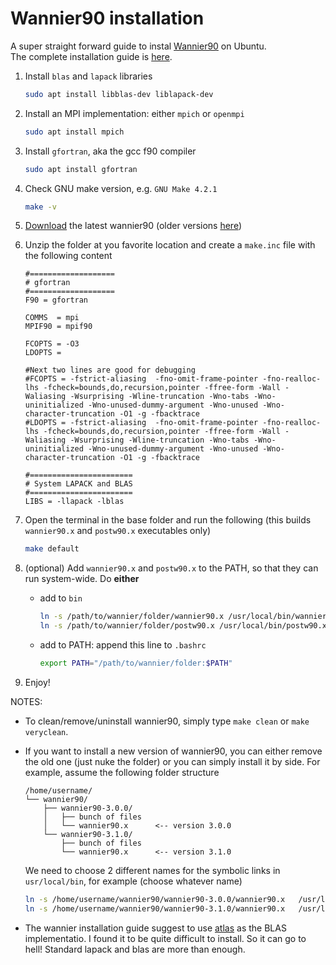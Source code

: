 # Wannier90 installation

A super straight forward guide to instal [Wannier90](https://wannier.org/) on Ubuntu.\
The complete installation guide is [here](https://github.com/wannier-developers/wannier90/blob/develop/README.install).

1. Install `blas` and `lapack` libraries
   
   ```bash
   sudo apt install libblas-dev liblapack-dev
   ```
2. Install an MPI implementation: either `mpich` or `openmpi`
   ```bash
   sudo apt install mpich
   ```
3. Install `gfortran`, aka the gcc f90 compiler
   ```bash
   sudo apt install gfortran
   ```
4. Check GNU make version, e.g. `GNU Make 4.2.1`
   ```bash
   make -v
   ```
5. [Download](https://wannier.org/download/) the latest wannier90 (older versions [here](https://github.com/wannier-developers/wannier90/tags))
6. Unzip the folder at you favorite location and create a `make.inc` file with the following content
   ```
   #===================
   # gfortran
   #===================
   F90 = gfortran

   COMMS  = mpi
   MPIF90 = mpif90

   FCOPTS = -O3
   LDOPTS =

   #Next two lines are good for debugging
   #FCOPTS = -fstrict-aliasing  -fno-omit-frame-pointer -fno-realloc-lhs -fcheck=bounds,do,recursion,pointer -ffree-form -Wall -Waliasing -Wsurprising -Wline-truncation -Wno-tabs -Wno-uninitialized -Wno-unused-dummy-argument -Wno-unused -Wno-character-truncation -O1 -g -fbacktrace
   #LDOPTS = -fstrict-aliasing  -fno-omit-frame-pointer -fno-realloc-lhs -fcheck=bounds,do,recursion,pointer -ffree-form -Wall -Waliasing -Wsurprising -Wline-truncation -Wno-tabs -Wno-uninitialized -Wno-unused-dummy-argument -Wno-unused -Wno-character-truncation -O1 -g -fbacktrace

   #=======================
   # System LAPACK and BLAS
   #=======================
   LIBS = -llapack -lblas
   ```
7. Open the terminal in the base folder and run the following (this builds `wannier90.x` and `postw90.x` executables only)
   ```bash
   make default
   ```
8. (optional) Add `wannier90.x` and `postw90.x` to the PATH, so that they can run system-wide. Do **either**
   - add to `bin`
     
     ```bash
     ln -s /path/to/wannier/folder/wannier90.x /usr/local/bin/wannier90.x
     ln -s /path/to/wannier/folder/postw90.x /usr/local/bin/postw90.x
     ```
   - add to PATH: append this line to `.bashrc`
     ```bash
     export PATH="/path/to/wannier/folder:$PATH"
     ```
9. Enjoy!

NOTES:
- To clean/remove/uninstall wannier90, simply type `make clean` or `make veryclean`.
- If you want to install a new version of wannier90, you can either remove the old one (just nuke the folder) or you can simply install it by side.
  For example, assume the following folder structure
  
  ```
  /home/username/
  └── wannier90/
      ├── wannier90-3.0.0/
      │   ├── bunch of files
      │   └── wannier90.x      <-- version 3.0.0
      └── wannier90-3.1.0/
          ├── bunch of files
          └── wannier90.x      <-- version 3.1.0
  ```
  We need to choose 2 different names for the symbolic links in `usr/local/bin`, for example (choose whatever name)
  ```bash
  ln -s /home/username/wannier90/wannier90-3.0.0/wannier90.x   /usr/local/bin/pollo.x
  ln -s /home/username/wannier90/wannier90-3.1.0/wannier90.x   /usr/local/bin/wannier90.x
  ```
- The wannier installation guide suggest to use [atlas](http://math-atlas.sourceforge.net/) as the BLAS implementatio. I found it to be quite difficult to install.
  So it can go to hell! Standard lapack and blas are more than enough.
